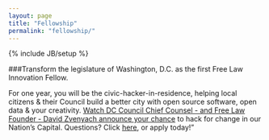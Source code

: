 ```yaml
---
layout: page
title: "Fellowship"
permalink: "fellowship/"
---
```

{% include JB/setup %}

###Transform the legislature of Washington, D.C. as the first Free Law Innovation Fellow.  

For one year, you will be the civic-hacker-in-residence, helping local citizens & their Council build a better city with open source software, open data & your creativity. [ Watch DC Council Chief Counsel - and Free Law Founder - David Zvenyach announce your chance](https://www.youtube.com/watch?v=iJFQWogigv8_) to hack for change in our Nation’s Capital.  Questions?  Click [here](https://screendoor.dobt.co/opengov-foundation/free-law-innovation-fellowship-civic-hacking-on-the-d-c-council#submitQuestionModal), or apply today!”
  
<iframe id='frame' height='600px' style="overflow-y: scroll' src='http://screendoor.dobt.co/embedded/projects/350/responses/new' frameborder='0' marginheight='0' marginwidth='0'></iframe>


